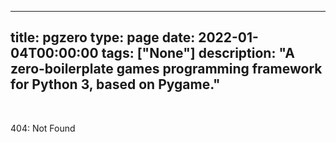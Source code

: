 
---
title: pgzero
type: page
date: 2022-01-04T00:00:00
tags: ["None"]
description: "A zero-boilerplate games programming framework for Python 3, based on Pygame."
---


<br>

404: Not Found